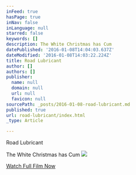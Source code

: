 ```yaml
---
inFeed: true
hasPage: true
inNav: false
inLanguage: null
starred: false
keywords: []
description: The White Christmas has Cum
datePublished: '2016-01-08T14:04:03.637Z'
dateModified: '2016-01-08T14:03:22.224Z'
title: Road Lubricant
author: []
authors: []
publisher:
  name: null
  domain: null
  url: null
  favicon: null
sourcePath: _posts/2016-01-08-road-lubricant.md
published: true
url: road-lubricant/index.html
_type: Article

---
```

Road Lubricant

The White Christmas has Cum
![](https://the-grid-user-content.s3-us-west-2.amazonaws.com/171c7237-9e8d-4b32-8669-1561eb07ba3e.png)

[Watch Full Film Now][0]

[0]: https://vimeo.com/149931768